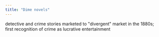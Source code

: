 ```yaml
---
title: "Dime novels"
---
```

detective and crime stories marketed to &quot;divergent&quot; market in the 1880s; first recognition of crime as lucrative entertainment

